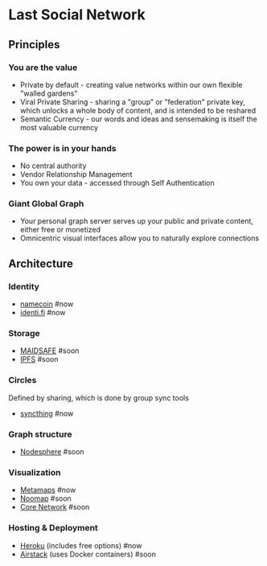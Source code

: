 # Last Social Network

## Principles

### You are the value

* Private by default - creating value networks within our own flexible "walled gardens"
* Viral Private Sharing - sharing a "group" or "federation" private key, which unlocks a whole body of content, and is intended to be reshared
* Semantic Currency - our words and ideas and sensemaking is itself the most valuable currency

### The power is in your hands

* No central authority
* Vendor Relationship Management
* You own your data - accessed through Self Authentication

### Giant Global Graph

* Your personal graph server serves up your public and private content, either free or monetized 
* Omnicentric visual interfaces allow you to naturally explore connections 

## Architecture

### Identity

* [namecoin](http://namecoin.info/) #now
* [identi.fi](http://identi.fi/) #now

### Storage

* [MAIDSAFE](http://maidsafe.net/) #soon
* [IPFS](http://ipfs.io/) #soon

### Circles

Defined by sharing, which is done by group sync tools 

* [syncthing](http://syncthing.net/) #now

### Graph structure 

* [Nodesphere](http://nodesphere.org) #soon

### Visualization 

* [Metamaps](http://Metamaps.cc) #now
* [Noomap](http://noomap.info) #soon
* [Core Network](https://prezi.com/kkthz9qn0jsa/core-network-presentation/) #soon

### Hosting & Deployment

* [Heroku](http://heroku.com) (includes free options) #now
* [Airstack](http://airstack.io) (uses Docker containers) #soon

